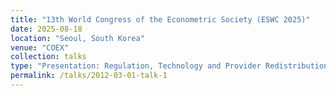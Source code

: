 ```yaml
---
title: "13th World Congress of the Econometric Society (ESWC 2025)"
date: 2025-08-18
location: "Seoul, South Korea"
venue: "COEX"
collection: talks
type: "Presentation: Regulation, Technology and Provider Redistribution"
permalink: /talks/2012-03-01-talk-1
---
```



